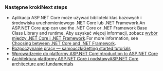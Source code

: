 ### <a name="next-steps"></a><span data-ttu-id="30dd9-101">Następne kroki</span><span class="sxs-lookup"><span data-stu-id="30dd9-101">Next steps</span></span>

* <span data-ttu-id="30dd9-102">Aplikacja ASP.NET Core może używać biblioteki klas bazowych i środowiska uruchomieniowego .NET Core lub .NET Framework.</span><span class="sxs-lookup"><span data-stu-id="30dd9-102">An ASP.NET Core app can use the .NET Core or .NET Framework Base Class Library and runtime.</span></span> <span data-ttu-id="30dd9-103">Aby uzyskać więcej informacji, zobacz [wybór między .NET Core i .NET Framework](/dotnet/articles/standard/choosing-core-framework-server).</span><span class="sxs-lookup"><span data-stu-id="30dd9-103">For more information, see [Choosing between .NET Core and .NET Framework](/dotnet/articles/standard/choosing-core-framework-server).</span></span>
* [<span data-ttu-id="30dd9-104">Rozpoczynanie pracy — samouczki</span><span class="sxs-lookup"><span data-stu-id="30dd9-104">Getting started tutorials</span></span>](xref:tutorials/index)
* [<span data-ttu-id="30dd9-105">Wprowadzenie do platformy ASP.NET Core</span><span class="sxs-lookup"><span data-stu-id="30dd9-105">Introduction to ASP.NET Core</span></span>](xref:index) 
* [<span data-ttu-id="30dd9-106">Architektura platformy ASP.NET Core i podstawy</span><span class="sxs-lookup"><span data-stu-id="30dd9-106">ASP.NET Core architecture and fundamentals</span></span>](xref:fundamentals/index)

